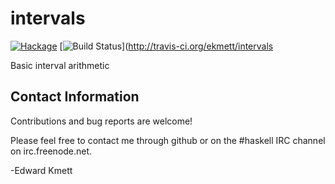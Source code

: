 intervals
==========

[![Hackage](https://img.shields.io/hackage/v/intervals.svg)](https://hackage.haskell.org/package/intervals) [![Build Status](https://secure.travis-ci.org/ekmett/intervals.png?branch=master)](http://travis-ci.org/ekmett/intervals

Basic interval arithmetic

Contact Information
-------------------

Contributions and bug reports are welcome!

Please feel free to contact me through github or on the #haskell IRC channel on irc.freenode.net.

-Edward Kmett
